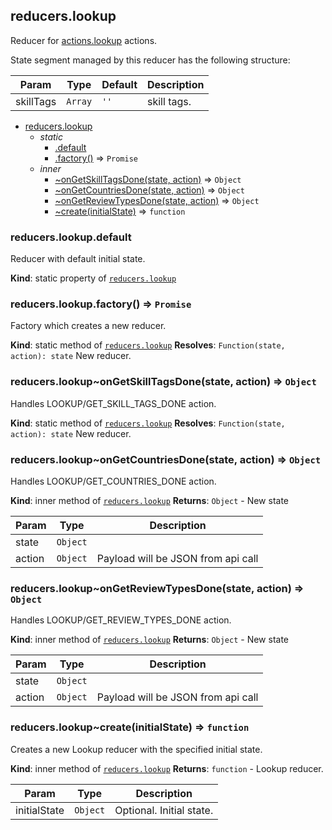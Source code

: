 <a name="module_reducers.lookup"></a>

## reducers.lookup
Reducer for [actions.lookup](#module_actions.lookup) actions.

State segment managed by this reducer has the following structure:


| Param | Type | Default | Description |
| --- | --- | --- | --- |
| skillTags | <code>Array</code> | <code>&#x27;&#x27;</code> | skill tags. |


* [reducers.lookup](#module_reducers.lookup)
    * _static_
        * [.default](#module_reducers.lookup.default)
        * [.factory()](#module_reducers.lookup.factory) ⇒ <code>Promise</code>
    * _inner_
        * [~onGetSkillTagsDone(state, action)](#module_reducers.lookup..onGetSkillTagsDone) ⇒ <code>Object</code>
        * [~onGetCountriesDone(state, action)](#module_reducers.lookup..onGetCountriesDone) ⇒ <code>Object</code>
        * [~onGetReviewTypesDone(state, action)](#module_reducers.lookup..onGetReviewTypesDone) ⇒ <code>Object</code>
        * [~create(initialState)](#module_reducers.lookup..create) ⇒ <code>function</code>

<a name="module_reducers.lookup.default"></a>

### reducers.lookup.default
Reducer with default initial state.

**Kind**: static property of [<code>reducers.lookup</code>](#module_reducers.lookup)
<a name="module_reducers.lookup.factory"></a>

### reducers.lookup.factory() ⇒ <code>Promise</code>
Factory which creates a new reducer.

**Kind**: static method of [<code>reducers.lookup</code>](#module_reducers.lookup)
**Resolves**: <code>Function(state, action): state</code> New reducer.
<a name="module_reducers.lookup..onGetSkillTagsDone"></a>

### reducers.lookup~onGetSkillTagsDone(state, action) ⇒ <code>Object</code>
Handles LOOKUP/GET_SKILL_TAGS_DONE action.

**Kind**: static method of [<code>reducers.lookup</code>](#module_reducers.lookup)
**Resolves**: <code>Function(state, action): state</code> New reducer.
<a name="module_reducers.lookup..onGetCountriesDone"></a>

### reducers.lookup~onGetCountriesDone(state, action) ⇒ <code>Object</code>
Handles LOOKUP/GET_COUNTRIES_DONE action.

**Kind**: inner method of [<code>reducers.lookup</code>](#module_reducers.lookup)
**Returns**: <code>Object</code> - New state

| Param | Type | Description |
| --- | --- | --- |
| state | <code>Object</code> |  |
| action | <code>Object</code> | Payload will be JSON from api call |
<a name="module_reducers.lookup..onGetReviewTypesDone"></a>

### reducers.lookup~onGetReviewTypesDone(state, action) ⇒ <code>Object</code>
Handles LOOKUP/GET_REVIEW_TYPES_DONE action.

**Kind**: inner method of [<code>reducers.lookup</code>](#module_reducers.lookup)
**Returns**: <code>Object</code> - New state

| Param | Type | Description |
| --- | --- | --- |
| state | <code>Object</code> |  |
| action | <code>Object</code> | Payload will be JSON from api call |

<a name="module_reducers.lookup..create"></a>

### reducers.lookup~create(initialState) ⇒ <code>function</code>
Creates a new Lookup reducer with the specified initial state.

**Kind**: inner method of [<code>reducers.lookup</code>](#module_reducers.lookup)
**Returns**: <code>function</code> - Lookup reducer.

| Param | Type | Description |
| --- | --- | --- |
| initialState | <code>Object</code> | Optional. Initial state. |

